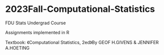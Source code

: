 # 2023Fall-Computational-Statistics
FDU Stats Undergrad Course


Assignments implemented in R

Textbook: 《Computational Statistics, 2ed》By GEOF H.GIVENS & JENNIFER A.HOETING
